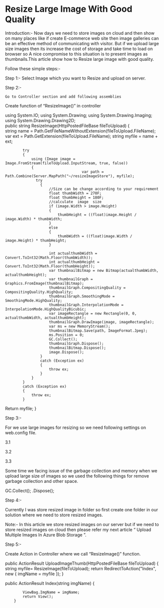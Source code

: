 #   Resize Large Image With Good Quality
Introduction:-
Now days we need to store images on cloud and then show on many places like if create E-commerce web site then image galleries can be an effective method of communicating with visitor. But if we upload large size images then its increase the cost of storage and take time to load on browser so A nice compromise to this situation is to present images as thumbnails.This article show how to Resize large image with good quality.




Follow these simple steps:-

Step 1:-
         Select Image which you want to Resize and upload on server.




Step 2:-

    Go to Controller section and add following assemblies



  Create function of “ResizeImage()” in controller 



using System.IO;
using System.Drawing;
using System.Drawing.Imaging;
using System.Drawing.Drawing2D;   
 public string ResizeImage(HttpPostedFileBase fileToUpload)
        {   
                   string name = Path.GetFileNameWithoutExtension(fileToUpload.FileName);
                    var ext = Path.GetExtension(fileToUpload.FileName);
                    string myfile = name + ext;

            try
            {
                using (Image image = Image.FromStream(fileToUpload.InputStream, true, false))
                {
                                       var path = Path.Combine(Server.MapPath("~/resizeImageStore"), myfile);
                  try
                    {
                        //Size can be change according to your requirement 
                        float thumbWidth = 270F;  
                        float thumbHeight = 180F;
                        //calculate  image  size
                        if (image.Width > image.Height)
                        {
                            thumbHeight = ((float)image.Height / image.Width) * thumbWidth;
                        }
                        else
                        {
                            thumbWidth = ((float)image.Width / image.Height) * thumbHeight;
                        }

                        int actualthumbWidth = Convert.ToInt32(Math.Floor(thumbWidth));
                        int actualthumbHeight = Convert.ToInt32(Math.Floor(thumbHeight));
                        var thumbnailBitmap = new Bitmap(actualthumbWidth, actualthumbHeight);
                        var thumbnailGraph = Graphics.FromImage(thumbnailBitmap);
                        thumbnailGraph.CompositingQuality = CompositingQuality.HighQuality;
                        thumbnailGraph.SmoothingMode = SmoothingMode.HighQuality;
                        thumbnailGraph.InterpolationMode = InterpolationMode.HighQualityBicubic;
                        var imageRectangle = new Rectangle(0, 0, actualthumbWidth, actualthumbHeight);
                        thumbnailGraph.DrawImage(image, imageRectangle);
                        var ms = new MemoryStream();
                        thumbnailBitmap.Save(path, ImageFormat.Jpeg);
                        ms.Position = 0;
                        GC.Collect();
                        thumbnailGraph.Dispose();
                        thumbnailBitmap.Dispose();
                        image.Dispose();
                    }
                    catch (Exception ex)
                    {
                        throw ex;
                    }
                }
            }
            catch (Exception ex)
            {
                throw ex;
            }
Return myfile; 
}

Step 3:-

For we use large images for resizing so we need following settings on web.config file.

3.1




3.2




3.3

Some time we facing issue of the garbage collection and memory when we upload large size of images so we used the following things for remove garbage collection and other space.

 GC.Collect();
 .Dispose();


 Step 4:-

Currently I was store resized image in folder so first create one folder in our solution where we need to store resized images. 


Note:- In this article we store resized images on our server but if we need to store resized images on cloud then please refer  my next article “ Upload Multiple Images In Azure Blob Storage ”. 


Step 5:-

Create Action in Controller where we call “ResizeImage()” function.

public ActionResult UploadImageThumb(HttpPostedFileBase fileToUpload)
       {
           string myfile= ResizeImage(fileToUpload);
           return RedirectToAction("Index", new { imgName = myfile });
       }
        

 public ActionResult Index(string imgName)
       {
           
            ViewBag.ImgName = imgName;
            return View();
        }









